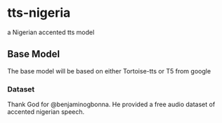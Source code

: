 # tts-nigeria
a Nigerian accented tts model


## Base Model
The base model will be based on either Tortoise-tts or T5 from google


### Dataset
Thank God for @benjaminogbonna. He provided a free audio dataset of accented nigerian speech.

